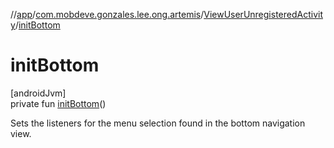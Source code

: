 //[app](../../../index.md)/[com.mobdeve.gonzales.lee.ong.artemis](../index.md)/[ViewUserUnregisteredActivity](index.md)/[initBottom](init-bottom.md)

# initBottom

[androidJvm]\
private fun [initBottom](init-bottom.md)()

Sets the listeners for the menu selection found in the bottom navigation view.
